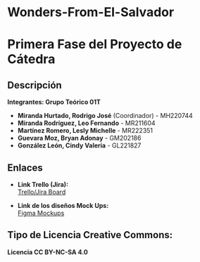 # Wonders-From-El-Salvador

# Primera Fase del Proyecto de Cátedra

## Descripción
**Integrantes: Grupo Teórico 01T**

- **Miranda Hurtado, Rodrigo José** (Coordinador) - MH220744
- **Miranda Rodríguez, Leo Fernando** - MR211604
- **Martínez Romero, Lesly Michelle** - MR222351
- **Guevara Moz, Bryan Adonay** - GM202186
- **González León, Cindy Valeria** - GL221827
  

## Enlaces

- **Link Trello (Jira):**  
  [Trello/Jira Board](https://wonders-from-el-salvador.atlassian.net/jira/software/projects/KAN/boards/1?assignee=712020%3Aad88f41b-60e7-4ee9-9bf2-ebaf28ed2fe0&atlOrigin=eyJpIjoiMzc5NTE4MjMxZjkyNDIwMmJjYzAwNWUzNGNmOGRlZTQiLCJwIjoiaiJ9)


- **Link de los diseños Mock Ups:**  
  [Figma Mockups](https://www.figma.com/design/8V9Hg1JWRZadneOveGcw9y/Dise%C3%B1o-de-LIC?node-id=76-740&m=dev&t=gVi3jsnZlmzWIR0v-1)


## Tipo de Licencia Creative Commons:
**Licencia CC BY-NC-SA 4.0**

